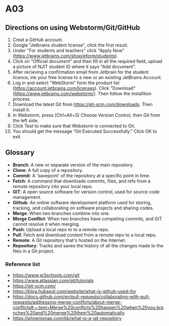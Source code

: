 # A03 #

## Directions on using Webstorm/Git/GitHub ##
1. Creat a GitHub account. 
2. Google "Jetbrains student license", click the first result. 
3. Under "For students and teachers" click "Apply Now" (https://www.jetbrains.com/shop/eform/students).
4. Click on "Official document" and then fill in all the required field, upload a picture of NJIT student ID where it says "Add document".
5. After recieving a confirmation email from Jetbrain for the student licence, ink your free license to a new or an existing JetBrains Account.
6. Log in and select "WebStorm" form the product list (https://account.jetbrains.com/licenses). Click "Download" (https://www.jetbrains.com/webstorm/). Then follow the installtion process. 
7. Download the latest Git from https://git-scm.com/downloads. Then install it.
8. In Webstorm, press (Ctrl+Alt+S) Choose Version Control, then Git from the left side.
9. Click Test to make sure that Webstorm is connected to Git.
10. You should get the message “Git Executed Successfully.” Click OK to exit. 

## Glossary ##
* **Branch**: A new or separate version of the main repository.
* **Clone**: A full copy of a repository.
* **Commit**: A 'savepoint' of the repository at a specific point in time.
* **Fetch**: A command that downloads commits, files, and refs from a remote repository into your local repo.
* **GIT**: A open source software for version control, used for source code management. 
* **Github**: An online software development platform used for storing, tracking, and collaborating on software projects and sharing codes.
* **Merge**: When two branches combine into one.
* **Merge Conflict**: When two branches have competing commits, and GIT cannot resolve it when merging. 
* **Push**: Upload a local repo to to a remote repo.
* **Pull**: Fetch and download content from a remote repo to a local repo.
* **Remote**: A Git repository that's hosted on the Internet.
* **Repository**: Tracks and saves the history of all the changes made to the files in a Git project.

### Reference list ###
* https://www.w3schools.com/git
* https://www.atlassian.com/git/tutorials
* https://git-scm.com/
* https://blog.hubspot.com/website/what-is-github-used-for
* https://docs.github.com/en/pull-requests/collaborating-with-pull-requests/addressing-merge-conflicts/about-merge-conflicts#:~:text=Merge%20conflicts%20happen%20when%20you,branches%20and%20merge%20them%20automatically.
* https://phoenixnap.com/kb/what-is-a-git-repository
